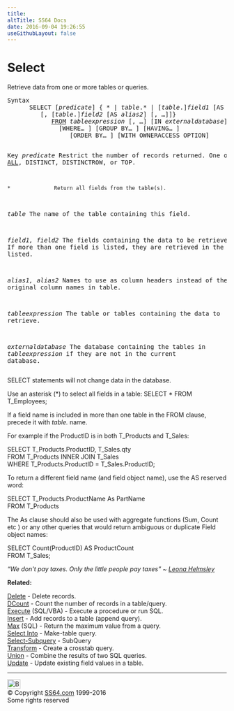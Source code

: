 ```yaml
---
title:
altTitle: SS64 Docs
date: 2016-09-04 19:26:55
useGithubLayout: false
---
```

<!-- #BeginLibraryItem "/Library/head_access.lbi" --><!-- #EndLibraryItem --><h1>Select</h1>
<p> Retrieve data from one or more tables or queries.</p>
<pre>Syntax
      SELECT [<i>predicate</i>] { * | <i>table</i>.* | [<i>table</i>.]<i>field1</i> [AS <i>alias1</i>]
         [, [<i>table</i>.]<i>field2</i> [AS <i>alias2</i>] [, …]]}
            <a href="from.html">FROM</a> <i>tableexpression</i> [, …] [IN <i>externaldatabase</i>]
              [WHERE… ] [GROUP BY… ] [HAVING… ]
                 [ORDER BY… ] [WITH OWNERACCESS OPTION]

Key
   <i>predicate</i>       Restrict the number of records returned.
                   One of: <u>ALL</u>, DISTINCT, DISTINCTROW, or TOP. 

    *              Return all fields from the table(s).

   <i>table</i>           The name of the table containing this field.

   <i>field1, field2</i>  The fields containing the data to be retrieved.
                   If more than one field is listed, they are
                   retrieved in the order listed.

   <i>alias1, alias2</i>  Names to use as column headers instead of
                   the original column names in table.

   <i>tableexpression</i>  The table or tables containing the data to retrieve.

   <i>externaldatabase</i> The database containing the tables in <i>tableexpression</i> 
                    if they are not in the current database.</pre>
<p>SELECT statements will not change data in the database.</p>
<p>Use an asterisk (*) to select all fields in a table: <span class="code">SELECT * FROM T_Employees;</span></p>
<p>If a field name is included in more than one table in the FROM clause, precede it with <span class="code"><i>table.</i></span> name.</p>
<p>For example if the ProductID is in both T_Products and T_Sales:</p>
<p class="code">SELECT T_Products.ProductID, T_Sales.qty<br>
FROM T_Products INNER JOIN T_Sales<br>
WHERE T_Products.ProductID = T_Sales.ProductID;</p>
<p> To return a different field name (and field object name), use the AS reserved word:</p>
<p><span class="code">SELECT T_Products.ProductName As PartName<br>
FROM T_Products</span></p>
<p>The As clause should also be used with aggregate functions (Sum, Count etc ) or any other queries that would return ambiguous or duplicate Field object names:</p>
<p class="code">SELECT Count(ProductID)
AS ProductCount<br> 
FROM T_Sales;</p>
<p class="quote"><i>“We don't pay taxes. Only the little people pay taxes” ~ <a href="http://en.wikipedia.org/wiki/Leona_Helmsley">Leona Helmsley</a></i></p>
<p><b>Related:</b></p>
<p><a href="delete.html">Delete</a> - Delete records.<br>
<a href="dcount.html">DCount</a> - Count the number of records in a table/query.<br>
<a href="execute.html">Execute</a> (SQL/VBA) - Execute a procedure or run SQL.<br>
<a href="insert.html">Insert</a> - Add records to a table (append query).<br>
<a href="max.html">Max</a> (SQL) - Return the maximum value from a query.<br>
<a href="select-into.html">Select Into</a> - Make-table query.<br>
<a href="select-subquery.html">Select-Subquery</a> - SubQuery<br>
<a href="transform.html">Transform</a> - Create a crosstab query.<br>
<a href="union.html">Union</a> - Combine the results of two SQL queries.<br>
<a href="update.html">Update</a> - Update existing field values in a table.</p><!-- #BeginLibraryItem "/Library/foot_access.lbi" --><p>
<!-- access -->

<hr>
<div id="bl" class="footer"><a href="select.html#"><img src="../images/top.png" width="30" height="22" alt="Back to the Top"></a></div>
<div id="br" class="footer, tagline">© Copyright <a href="../index.html">SS64.com</a> 1999-2016<br>
Some rights reserved</div><!-- #EndLibraryItem -->

